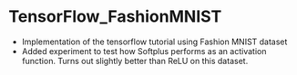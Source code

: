 # TensorFlow_FashionMNIST
- Implementation of the tensorflow tutorial using Fashion MNIST dataset
- Added experiment to test how Softplus performs as an activation function. Turns out slightly better than ReLU on this dataset.
